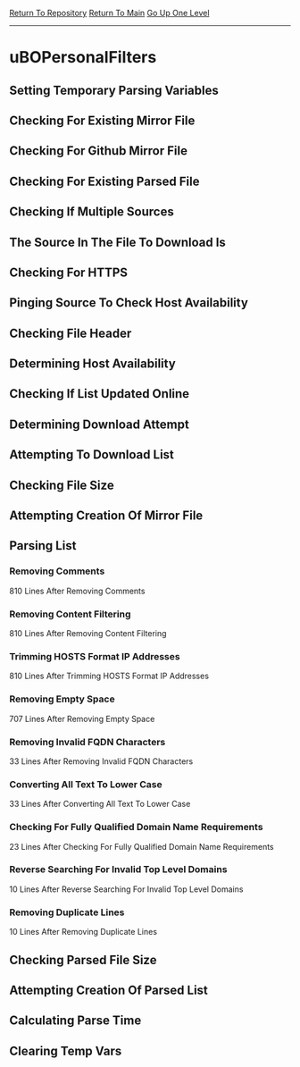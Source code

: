 [Return To Repository](https://github.com/deathbybandaid/piholeparser/)
[Return To Main](https://github.com/deathbybandaid/piholeparser/blob/master/RecentRunLogs/Mainlog.md)
[Go Up One Level](https://github.com/deathbybandaid/piholeparser/blob/master/RecentRunLogs/TopLevelScripts/30-Processing-External-Blacklists.md)
____________________________________
# uBOPersonalFilters
## Setting Temporary Parsing Variables
## Checking For Existing Mirror File
## Checking For Github Mirror File
## Checking For Existing Parsed File
## Checking If Multiple Sources
## The Source In The File To Download Is
## Checking For HTTPS
## Pinging Source To Check Host Availability
## Checking File Header
## Determining Host Availability
## Checking If List Updated Online
## Determining Download Attempt
## Attempting To Download List
## Checking File Size
## Attempting Creation Of Mirror File
## Parsing List
### Removing Comments
810 Lines After Removing Comments
### Removing Content Filtering
810 Lines After Removing Content Filtering
### Trimming HOSTS Format IP Addresses
810 Lines After Trimming HOSTS Format IP Addresses
### Removing Empty Space
707 Lines After Removing Empty Space
### Removing Invalid FQDN Characters
33 Lines After Removing Invalid FQDN Characters
### Converting All Text To Lower Case
33 Lines After Converting All Text To Lower Case
### Checking For Fully Qualified Domain Name Requirements
23 Lines After Checking For Fully Qualified Domain Name Requirements
### Reverse Searching For Invalid Top Level Domains
10 Lines After Reverse Searching For Invalid Top Level Domains
### Removing Duplicate Lines
10 Lines After Removing Duplicate Lines
## Checking Parsed File Size
## Attempting Creation Of Parsed List
## Calculating Parse Time
## Clearing Temp Vars
